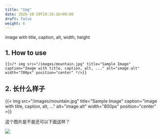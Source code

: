 ```yaml
---
title: "Img"
date: 2020-10-20T19:35:16+09:00
draft: false
weight: 6
---
```


image with title, caption, alt, width, height

## 1. How to use

```
{{</* img src="/images/mountain.jpg" title="Sample Image" caption="Image with title, caption, alt, ..." alt="image alt" width="700px" position="center" */>}}
```

## 2. 长什么样子

{{< img src="/images/mountain.jpg" title="Sample Image" caption="Image with title, caption, alt, ..." alt="image alt" width="800px" position="center" >}}

这个图片是不是还可以下面这样？

![](/images/mountain.jpg)

<img src="/images/mountain.jpg" alt="">
